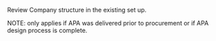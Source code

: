 Review Company structure in the existing set up.

NOTE: only applies if APA was delivered prior to procurement or if APA design process is complete. 